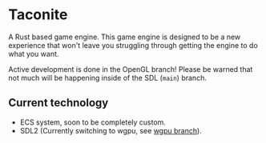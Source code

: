 # Taconite

A Rust based game engine. This game engine is designed to be a new experience that won't leave you struggling through getting the engine to do what you want.

Active development is done in the OpenGL branch! Please be warned that not much will be happening inside of the SDL (`main`) branch.

## Current technology

* ECS system, soon to be completely custom.
* SDL2 (Currently switching to wgpu, see [wgpu branch](https://git.rustbytes.uk/RustBytes/taconite/tree/wgpu)).
